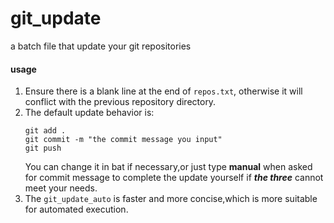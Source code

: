 # git_update
a batch file that update your git repositories

#### usage
1. Ensure there is a blank line at the end of `repos.txt`, otherwise it will conflict with the previous repository directory.
2. The default update behavior is:
   ```
   git add .
   git commit -m "the commit message you input"
   git push
   ```
   You can change it in bat if necessary,or just type **manual** when asked for commit message to complete the update yourself if ***the three*** cannot meet your needs.
4. The `git_update_auto` is faster and more concise,which is more suitable for automated execution.

